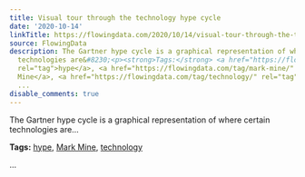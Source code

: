 ```yaml
---
title: Visual tour through the technology hype cycle
date: '2020-10-14'
linkTitle: https://flowingdata.com/2020/10/14/visual-tour-through-the-technology-hype-cycle/
source: FlowingData
description: The Gartner hype cycle is a graphical representation of where certain
  technologies are&#8230;<p><strong>Tags:</strong> <a href="https://flowingdata.com/tag/hype/"
  rel="tag">hype</a>, <a href="https://flowingdata.com/tag/mark-mine/" rel="tag">Mark
  Mine</a>, <a href="https://flowingdata.com/tag/technology/" rel="tag">technology</a></p>
  ...
disable_comments: true
---
```

The Gartner hype cycle is a graphical representation of where certain technologies are&#8230;<p><strong>Tags:</strong> <a href="https://flowingdata.com/tag/hype/" rel="tag">hype</a>, <a href="https://flowingdata.com/tag/mark-mine/" rel="tag">Mark Mine</a>, <a href="https://flowingdata.com/tag/technology/" rel="tag">technology</a></p> ...